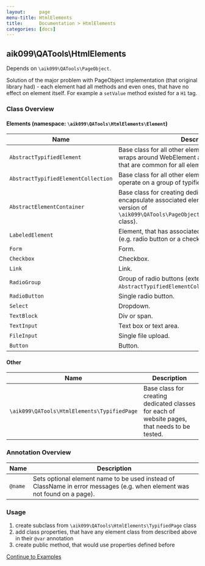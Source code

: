 ```yaml
---
layout:     page
menu-title: HtmlElements
title:      Documentation > HtmlElements
categories: [docs]
---
```


## aik099\QATools\HtmlElements
Depends on `\aik099\QATools\PageObject`.

Solution of the major problem with PageObject implementation (that original library had) - each element had all methods and even ones, that have no effect on element itself. For example a `setValue` method existed for a `H1` tag.

### Class Overview

#### Elements (namespace: `\aik099\QATools\HtmlElements\Element`)

| Name | Description |
| ------------- | ------------- |
| `AbstractTypifiedElement` | Base class for all other elements in this library, that wraps around WebElement and only exposes methods, that are common for all elements. |
| `AbstractTypifiedElementCollection` | Base class for all other elements in this library, that operate on a group of typified elements. |
| `AbstractElementContainer` | Base class for creating dedicated classes, that will encapsulate associated elements on a page (typified version of `\aik099\QATools\PageObject\AbstractElementContainer` class). |
| `LabeledElement` | Element, that has associated LABEL element on a page (e.g. radio button or a checkbox). |
| `Form` | Form. |
| `Checkbox` | Checkbox. |
| `Link` | Link. |
| `RadioGroup` | Group of radio buttons (extends `AbstractTypifiedElementCollection`). |
| `RadioButton` | Single radio button. |
| `Select` | Dropdown. |
| `TextBlock` | Div or span. |
| `TextInput` | Text box or text area. |
| `FileInput` | Single file upload. |
| `Button` | Button. |

#### Other

| Name | Description |
| ------------- | ------------- |
| `\aik099\QATools\HtmlElements\TypifiedPage` | Base class for creating dedicated classes for each of website pages, that needs to be tested. |

### Annotation Overview

| Name | Description |
| ------------- | ------------- |
| `@name` | Sets optional element name to be used instead of ClassName in error messages (e.g. when element was not found on a page). |

### Usage

1. create subclass from `\aik099\QATools\HtmlElements\TypifiedPage` class
2. add class properties, that have any element class from described above in their `@var` annotation
3. create public method, that would use properties defined before

[Continue to Examples](/examples/02-HtmlElements)
